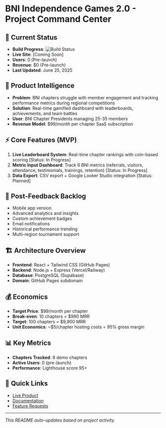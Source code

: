 # BNI Independence Games 2.0 - Project Command Center

## 🎯 Current Status
- **Build Progress**: ![Build Status](https://img.shields.io/badge/build-passing-brightgreen)
- **Live Site**: [Coming Soon]
- **Users**: 0 (Pre-launch)
- **Revenue**: $0 (Pre-launch)
- **Last Updated**: June 25, 2025

## 🧠 Product Intelligence
- **Problem**: BNI chapters struggle with member engagement and tracking performance metrics during regional competitions
- **Solution**: Real-time gamified dashboard with leaderboards, achievements, and team battles
- **User**: BNI Chapter Presidents managing 25-35 members
- **Revenue Model**: $99/month per chapter SaaS subscription

## ⚡ Core Features (MVP)
1. **Live Leaderboard System**: Real-time chapter rankings with coin-based scoring [Status: In Progress]
2. **Metric Input Dashboard**: Track 6 BNI metrics (referrals, visitors, attendance, testimonials, trainings, retention) [Status: In Progress]
3. **Data Export**: CSV export + Google Looker Studio integration [Status: Planned]

## 🚀 Post-Feedback Backlog
- Mobile app version
- Advanced analytics and insights
- Custom achievement badges
- Email notifications
- Historical performance trending
- Multi-region tournament support

## 🏗️ Architecture Overview
- **Frontend**: React + Tailwind CSS (GitHub Pages)
- **Backend**: Node.js + Express (Vercel/Railway)
- **Database**: PostgreSQL (Supabase)
- **Domain**: GitHub Pages subdomain

## 💰 Economics
- **Target Price**: $99/month per chapter
- **Break-even**: 10 chapters = $990 MRR
- **Target**: 100 chapters = $9,900 MRR
- **Unit Economics**: ~$5/chapter hosting costs = 95% gross margin

## 📊 Key Metrics
- **Chapters Tracked**: 8 demo chapters
- **Active Users**: 0 (pre-launch)
- **Performance**: Lighthouse score 95+

## 🔗 Quick Links
- [Live Product](https://thebunnygoyal.github.io/bni-independence-games)
- [Documentation](./docs/)
- [Feature Requests](https://github.com/thebunnygoyal/bni-independence-games/issues)

---
*This README auto-updates based on project activity.*